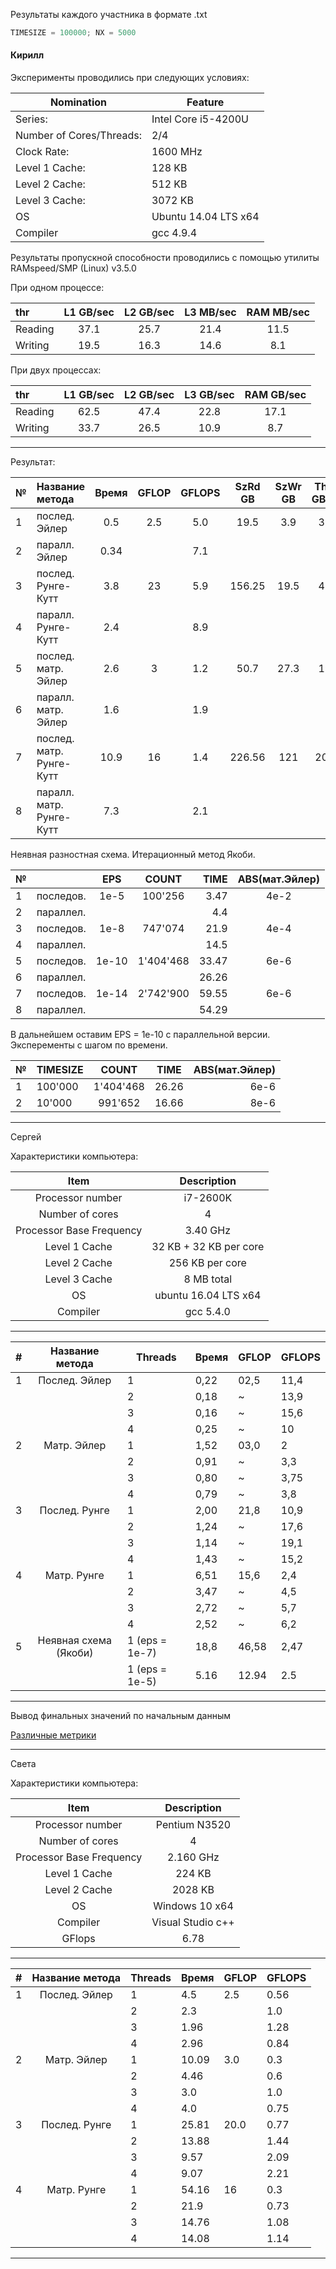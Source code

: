 Результаты каждого участника в формате .txt

```c
TIMESIZE = 100000; NX = 5000
```

#### Кирилл

Эксперименты проводились при следующих условиях: 

Nomination              |Feature
------------------------|------------------------
Series:                 |   Intel Core i5-4200U
Number of Cores/Threads:|    2/4
Clock Rate:             |    1600 MHz
Level 1 Cache:          |    128 KB
Level 2 Cache:          |    512 KB
Level 3 Cache:          |    3072 KB
OS                      | Ubuntu 14.04 LTS x64
Compiler                | gcc 4.9.4

Результаты пропускной способности проводились с помощью утилиты RAMspeed/SMP (Linux) v3.5.0

При одном процессе:

thr             | L1 GB/sec  | L2 GB/sec | L3 MB/sec | RAM MB/sec|
:---------------|:----------:|:---------:|:---------:|:---------:|
Reading         | 37.1       | 25.7      | 21.4      | 11.5      |
Writing         |  19.5      | 16.3      | 14.6      | 8.1       |

При двух процессах:

thr             | L1 GB/sec  | L2 GB/sec | L3 GB/sec | RAM GB/sec |
:---------------|:----------:|:---------:|:---------:|:----------:|
Reading         |  62.5      | 47.4      | 22.8      | 17.1       |
Writing         |  33.7      | 26.5      | 10.9      | 8.7        |

---

Результат:
                   
             
 № |        Название метода         | Время  |GFLOP |GFLOPS|SzRd  GB    |SzWr  GB  | ThrRd GB/sec | ThrWr GB/sec|
---|:-------------------------------|:------:|:----:|:----:|:----------:|:--------:|:------------:|:-----------:|
 1 |        послед. Эйлер           |0.5     | 2.5  |5.0   |19.5        |3.9       |39.0          |7.8          |
 2 |        паралл. Эйлер           |0.34    |      |7.1   |            |          |              |             |
 3 |      послед. Рунге-Кутт        |3.8     | 23   |5.9   |156.25      |19.5      |41.1          |5.13         |
 4 |      паралл. Рунге-Кутт        |2.4     |      |8.9   |            |          |              |             |
 5 |      послед. матр. Эйлер       |2.6     |3     |1.2   |50.7        | 27.3     | 19.5         |10.5         |
 6 |      паралл. матр. Эйлер       |1.6     |      |1.9   |            |          |              |             |
 7 |     послед. матр. Рунге-Кутт   |10.9    |16    |1.4   |226.56      |121       |20.78         |1.9          |
 8 |     паралл. матр. Рунге-Кутт   |7.3     |      |2.1   |            |          |              |             |
 
 
 Неявная разностная схема. Итерационный метод Якоби. 
 
 
  № |               | EPS    | COUNT    | TIME   | ABS(мат.Эйлер)  | 
 ---|:--------------|:------:|:--------:|-------:|:---------------:|
  1 |   последов.   | 1e-5   |100'256   | 3.47   | 4e-2            |
  2 |   параллел.   |        |          | 4.4    |                 |
  3 |   последов.   | 1e-8   |747'074   | 21.9   | 4e-4            |
  4 |   параллел.   |        |          | 14.5   |                 |
  5 |   последов.   | 1e-10  |1'404'468 | 33.47  | 6e-6            |
  6 |   параллел.   |        |          | 26.26  |                 |
  7 |   последов.   | 1e-14  |2'742'900 | 59.55  | 6e-6            |
  8 |   параллел.   |        |          | 54.29  |                 |
  
В дальнейшем оставим EPS = 1e-10 с параллельной версии. Эксперементы с шагом по времени.

  № |    TIMESIZE   | COUNT    | TIME   | ABS(мат.Эйлер)  | 
 ---|:--------------|:--------:|:------:|----------------:|
  1 |   100'000     |1'404'468 | 26.26  | 6e-6            |
  2 |   10'000      |991'652   | 16.66  | 8e-6            |


___

Сергей

Характеристики компьютера:

|           Item           |       Description      |
|:------------------------:|:----------------------:|
|     Processor number     |        i7-2600K        |
|      Number of cores     |            4           |
| Processor Base Frequency |        3.40 GHz        |
|       Level 1 Cache      | 32 KB + 32 KB per core |
|       Level 2 Cache      |     256 KB per core    |
|       Level 3 Cache      |       8 MB total       |
|            OS            |  ubuntu 16.04 LTS x64  |
|         Compiler         |        gcc 5.4.0       |
---
| # |    Название метода    | Threads        | Время | GFLOP | GFLOPS |
|:-:|:---------------------:|----------------|-------|-------|--------|
| 1 |     Послед. Эйлер     | 1              | 0,22  | 02,5  | 11,4   |
|   |                       | 2              | 0,18  | ~     | 13,9   |
|   |                       | 3              | 0,16  | ~     | 15,6   |
|   |                       | 4              | 0,25  | ~     | 10     |
| 2 |      Матр. Эйлер      | 1              | 1,52  | 03,0  | 2      |
|   |                       | 2              | 0,91  | ~     | 3,3    |
|   |                       | 3              | 0,80  | ~     | 3,75   |
|   |                       | 4              | 0,79  | ~     | 3,8    |
| 3 |     Послед. Рунге     | 1              | 2,00  | 21,8  | 10,9   |
|   |                       | 2              | 1,24  | ~     | 17,6   |
|   |                       | 3              | 1,14  | ~     | 19,1   |
|   |                       | 4              | 1,43  | ~     | 15,2   |
| 4 |      Матр. Рунге      | 1              | 6,51  | 15,6  | 2,4    |
|   |                       | 2              | 3,47  | ~     | 4,5    |
|   |                       | 3              | 2,72  | ~     | 5,7    |
|   |                       | 4              | 2,52  | ~     | 6,2    |
| 5 | Неявная схема (Якоби) | 1 (eps = 1e-7) | 18,8  | 46,58 | 2,47   |
|   |                       | 1 (eps = 1e-5) | 5.16  | 12.94 | 2.5    |
---
Вывод финальных значений по начальным данным

[Различные метрики](https://habrahabr.ru/post/101338/)

___

Света

Характеристики компьютера:

|           Item           |       Description      |
|:------------------------:|:----------------------:|
|     Processor number     |     Pentium N3520      |
|      Number of cores     |            4           |
| Processor Base Frequency |        2.160 GHz       |
|       Level 1 Cache      |          224 KB        |
|       Level 2 Cache      |         2028 KB        |
|            OS            |    Windows 10 x64      |
|         Compiler         |    Visual Studio c++   |
|          GFlops          |          6.78          |
---
| # |    Название метода    | Threads       | Время | GFLOP | GFLOPS |
|:-:|:---------------------:|---------------|-------|-------|--------|
| 1 |     Послед. Эйлер     |     1         | 4.5   | 2.5   | 0.56   |
|   |              		    |     2         | 2.3   |       | 1.0    |
|   |                       |     3         | 1.96  |       | 1.28   |
|   |                       |     4         | 2.96  |       | 0.84   |
| 2 |      Матр. Эйлер      |     1         | 10.09 | 3.0   | 0.3    |
|   |              		    |     2         | 4.46  |       | 0.6    |
|   |              		    |     3         | 3.0   |       | 1.0    |
|   |              		    |     4         | 4.0   |       | 0.75   |
| 3 |     Послед. Рунге     |     1         | 25.81 | 20.0  | 0.77   |
|   |              		    |     2         | 13.88 |       | 1.44   |
|   |              		    |     3         | 9.57  |       | 2.09   |
|   |              		    |     4         | 9.07  |       | 2.21   |
| 4 |      Матр. Рунге      |     1         | 54.16 | 16    | 0.3    |
|   |              		    |     2         | 21.9  |       | 0.73   |
|   |              		    |     3         | 14.76 |       | 1.08   |
|   |              		    |     4         | 14.08 |       | 1.14   |
---